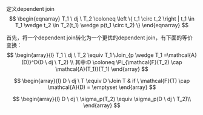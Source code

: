 定义dependent join
$$
\begin{eqnarray}
T_1 \ dj \ T_2 \coloneq \left \{ t_1 \circ t_2  \right | t_1 \in T_1 \wedge  t_2 \in T_2(t_1) \wedge p(t_1 \circ t_2) \} 
\end{eqnarray}
$$

首先，将一个dependent join转化为一个更优的dependent join，有下面的等价变换：
$$
\begin{array}{l}
T_1 \ dj \ T_2 \equiv T_1 \Join_{p \wedge T_1 =\mathcal{A}(D)}^D(D \ dj \ T_2) \\
其中:D \coloneq \Pi_{\mathcal{F}(T_2) \cap \mathcal{A}(T_1)}(T_1)
\end{array}
$$

$$
\begin{array}{l}
D \ dj \ T \equiv D \Join T & if \ \mathcal{F}(T) \cap \mathcal{A}(D) =  \emptyset
\end{array}
$$

$$
\begin{array}{l}
D \ dj \ \sigma_p(T_2) \equiv \sigma_p(D \ dj \ T_2)\\
\end{array}
$$